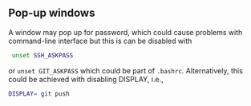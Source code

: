 ## Pop-up windows

A window may pop up for password, which could cause problems with command-line interface but this is can be disabled with
```bash
 unset SSH_ASKPASS
```
or `unset GIT_ASKPASS` which could be part of `.bashrc`. Alternatively, this could be achieved with disabling DISPLAY, i.e.,
```bash
DISPLAY= git push
```

